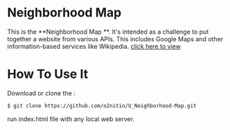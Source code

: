 # Neighborhood Map  


This is the **Neighborhood Map **. It's intended as a challenge to put together a website from various APIs. This includes Google Maps and other information-based services like Wikipedia.
[click here to view](https://o2nitin.github.io/U_Neighborhood-Map/)


# How To Use It

Download or clone the :

```sh
$ git clone https://github.com/o2nitin/U_Neighborhood-Map.git
```

run index.html file with any local web server.

